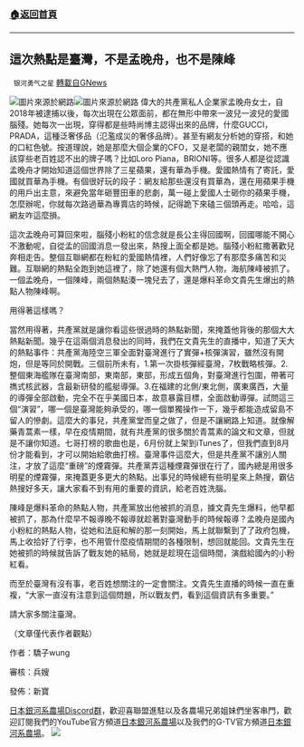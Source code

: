 ###  [:house:返回首頁](https://github.com/ourhimalayas/txt)
---


## 這次熱點是臺灣，不是孟晚舟，也不是陳峰
` 银河勇气之星` [轉載自GNews](https://gnews.org/zh-hans/1554387/)

![](https://assets.gnews.org/wp-content/uploads/2021/09/保卫台湾.jpg)圖片來源於網路![](https://assets.gnews.org/wp-content/uploads/2021/09/1-30.png)圖片來源於網路
偉大的共產黨私人企業家孟晚舟女士，自2018年被逮捕以後，每次出現在公眾面前，都在無形中帶來一波兒一波兒的愛國腦殘。她每次一出現，穿得都是些時尚博主認得出來的品牌，什麼GUCCI，PRADA，這種泛奢侈品（氾濫成災的奢侈品牌）。甚至有網友分析她的穿搭，和她的口紅色號。按道理說，她是那麼大個企業的CFO，又是老闆的親閨女，她不應該穿些老百姓認不出的牌子嗎？比如Loro Piana，BRIONI等。很多人都是從認識孟晚舟才開始知道這個世界除了三星蘋果，還有華為手機。愛國熱情有了寄託，愛國就買華為手機。有個很好玩的段子：網友給那些還沒有買華為，還在用蘋果手機的用戶出主意，來避免當年砸豐田車的悲劇，萬一碰上愛國人士砸你的蘋果手機，怎麼辦呢，你就每次路過華為專賣店的時候，記得跪下來磕三個頭再走。哈哈，這網友咋這麼損。

這次孟晚舟可算回來啦，腦殘小粉紅的信念就是長公主得回國啊，回國哪能不開心不激動呢，自從孟的回國消息一發出來，熱搜上面全都是她。腦殘小粉紅撒著歡兒奔相走告。整個互聯網都在粉紅的愛國熱情裡，人們好像忘了有那麼多痛苦和災難。互聯網的熱點全跑到她這裡了，除了她還有個大熱門人物，海航陳峰被抓了。一個孟晚舟，一個陳峰，兩個熱點湊一塊兒去了，還是爆料革命文貴先生爆出的熱點人物陳峰啊。

用得著這樣嗎？

當然用得著，共產黨就是讓你看這些很過時的熱點新聞，來掩蓋他背後的那個大大熱點新聞。幾乎在這兩個消息發出的同時，我們在文貴先生的直播中，知道了天大的熱點事件：共產黨海陸空三軍全面對臺灣進行了實彈+核彈演習，雖然沒有開炮，但是等同於開戰。三個前所未有，1.第一次掛核彈經臺灣，7枚戰略核彈。2.整個東海艦隊在臺灣南部，東南部，東部，形成五個角，對臺灣進行包圍，帶著可擕式核武器，含最新研發的艦艇導彈。3.在福建的北側/東北側，廣東廣西，大量的導彈全部啟動，完全不在乎美國日本，故意暴露目標，全面啟動導彈。試問這三個“演習”，哪一個是臺灣能夠承受的，哪一個單獨操作一下，幾乎都能造成留島不留人的慘劇。這麼大的事兒，共產黨堂而皇之做了，但是不讓網路上知道。就像解藥青蒿素一樣，早在疫情期間，就有共產黨的很多關於青蒿素的論文和文章，但就是不讓你知道。七哥打榜的歌曲也是，6月份就上架到iTunes了，但我們直到8月份才能看到，才可以開始給歌曲打榜。臺灣事件這麼大，但是共產黨不讓別人關注，才放了這麼“重磅”的煙霧彈。共產黨弄這種煙霧彈很在行了，國內總是用很多明星的煙霧彈，來掩蓋更多更大的熱點。出事兒的時候總有些明星來上熱搜，霸佔熱搜好多天，讓大家看不到有用的重要的資訊，給老百姓洗腦。

陳峰是爆料革命的熱點人物，共產黨放出他被抓的消息，據文貴先生爆料，他早都被抓了，那為什麼早不報導晚不報導就趁著對臺灣動手的時候報導？孟晚舟是國內小粉紅的熱點人物，從她和法庭和解的那一刻開始，馬上就聯繫到了了政府包機，馬上收拾好了行李，也不用管什麼疫情期間的各種限制，想回就能回。文貴先生在她被抓的時候就告訴了戰友她的結局，她就是趁現在這個時間，演戲給國內的小粉紅看。

而至於臺灣有沒有事，老百姓想關注的一定會關注。文貴先生直播的時候一直在重複，“大家一直沒有注意到這個問題，所以戰友們，看到這個資訊有多重要。”

請大家多關注臺灣。

（文章僅代表作者觀點）

作者：驕子wung

審核：兵嫂

發佈：新寶

[日本銀河系農場Discord群](https://discord.com/channels/805765245758472202/851632878567948351)，歡迎喜聯盟進駐以及各農場兄弟姐妹們坐客串門，歡迎訂閱我們的YouTube官方頻道[日本銀河系農場](https://www.youtube.com/channel/UCBxQlg5lsW4CgsspKSrZEFA)以及我們的G-TV官方頻道[日本銀河系農場](https://gtv.org/user/60c0168b8ce6da73c416c24b#home)。
![](https://assets.gnews.org/wp-content/uploads/2021/09/欢迎战友回家.jpg)
